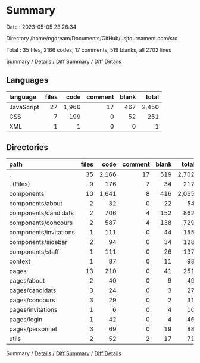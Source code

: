 # Summary

Date : 2023-05-05 23:26:34

Directory /home/ngdream/Documents/GitHub/usjtournament.com/src

Total : 35 files,  2166 codes, 17 comments, 519 blanks, all 2702 lines

Summary / [Details](details.md) / [Diff Summary](diff.md) / [Diff Details](diff-details.md)

## Languages
| language | files | code | comment | blank | total |
| :--- | ---: | ---: | ---: | ---: | ---: |
| JavaScript | 27 | 1,966 | 17 | 467 | 2,450 |
| CSS | 7 | 199 | 0 | 52 | 251 |
| XML | 1 | 1 | 0 | 0 | 1 |

## Directories
| path | files | code | comment | blank | total |
| :--- | ---: | ---: | ---: | ---: | ---: |
| . | 35 | 2,166 | 17 | 519 | 2,702 |
| . (Files) | 9 | 176 | 7 | 34 | 217 |
| components | 10 | 1,641 | 8 | 416 | 2,065 |
| components/about | 2 | 32 | 0 | 22 | 54 |
| components/candidats | 2 | 706 | 4 | 152 | 862 |
| components/concours | 2 | 587 | 4 | 138 | 729 |
| components/invitations | 1 | 111 | 0 | 44 | 155 |
| components/sidebar | 2 | 94 | 0 | 34 | 128 |
| components/staff | 1 | 111 | 0 | 26 | 137 |
| context | 1 | 87 | 0 | 11 | 98 |
| pages | 13 | 210 | 0 | 41 | 251 |
| pages/about | 2 | 40 | 0 | 9 | 49 |
| pages/candidats | 3 | 24 | 0 | 3 | 27 |
| pages/concours | 3 | 29 | 0 | 2 | 31 |
| pages/invitations | 1 | 6 | 0 | 4 | 10 |
| pages/login | 1 | 42 | 0 | 4 | 46 |
| pages/personnel | 3 | 69 | 0 | 19 | 88 |
| utils | 2 | 52 | 2 | 17 | 71 |

Summary / [Details](details.md) / [Diff Summary](diff.md) / [Diff Details](diff-details.md)